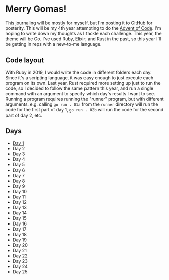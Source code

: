 # Merry Gomas!

This journaling will be mostly for myself, but I'm posting it to GitHub for posterity.
This will be my 4th year attempting to do the [Advent of Code](https://adventofcode.com/2021).
I'm hoping to write down my thoughts as I tackle each challenge. This year, the theme will be
Go. I've used Ruby, Elixir, and Rust in the past, so this year I'll be getting in reps with
a new-to-me language.

## Code layout
With Ruby in 2019, I would write the code in different folders each day. Since it's a scripting
language, it was easy enough to just execute each program on its own. Last year, Rust required
more setting up just to run the code, so I decided to follow the same pattern this year, and run
a single command with an argument to specify which day's results I want to see. Running a program
requires running the "runner" program, but with different arguments. e.g. calling `go run . 01a` from
the `runner` directory will run the code for the first part of day 1, `go run . 02b` will run the code
for the second part of day 2, etc.

## Days
* [Day 1](./src/day01/JOURNAL.md)
* Day 2
* Day 3
* Day 4
* Day 5
* Day 6
* Day 7
* Day 8
* Day 9
* Day 10
* Day 11
* Day 12
* Day 13
* Day 14
* Day 15
* Day 16
* Day 17
* Day 18
* Day 19
* Day 20
* Day 21
* Day 22
* Day 23
* Day 24
* Day 25
